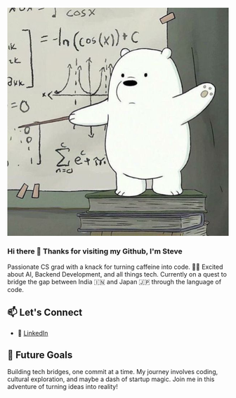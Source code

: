 ![logo](https://github.com/nebokekuma/nebokekuma/blob/main/panda.jfif)
### Hi there 👋 Thanks for visiting my Github, I'm Steve

Passionate CS grad with a knack for turning caffeine into code. 👨‍💻 Excited about AI, Backend Development, and all things tech. Currently on a quest to bridge the gap between India 🇮🇳 and Japan 🇯🇵 through the language of code.


<!--
**nebokekuma/nebokekuma** is a ✨ _special_ ✨ repository because its `README.md` (this file) appears on your GitHub profile.

Here are some ideas to get you started:

- 🔭 I’m currently working on ...
- 🌱 I’m currently learning ...
- 👯 I’m looking to collaborate on ...
- 🤔 I’m looking for help with ...
- 💬 Ask me about ...
- 📫 How to reach me: ...
- 😄 Pronouns: ...
- ⚡ Fun fact: ...
-->

<!--
# 👋 Hello, World! I'm [Your Name]


## 🚀 Tech Stack

- 💻 **Languages:** Python, JavaScript
- 🧠 **Tech Skills:** Machine Learning, Deep Learning
- 🖥️ **Backend:** Django, Node.js
- ☁️ **Cloud:** AWS, Azure
- 🌐 **Web:** HTML, CSS, React

## 🌏 Journey So Far

- 🎓 Graduated in CS
- 🤖 AI Enthusiast
- ☁️ Cloud Explorer
- 🇯🇵 Japanese Culture Admirer

## 📈 GitHub Stats

![Your Name's GitHub Stats](https://github-readme-stats.vercel.app/api?username=YourGitHubUsername&show_icons=true&hide_title=true&count_private=true&hide=prs&theme=radical)
-->

## 📫 Let's Connect

- 🔗 [LinkedIn](https://www.linkedin.com/in/steve-dsouza-566124215/)
<!--- 🐦 [Twitter](https://twitter.com/yourtwitter/)
- 🌐 [Portfolio](https://yourportfolio.com/)
-->


## 🚀 Future Goals

Building tech bridges, one commit at a time. My journey involves coding, cultural exploration, and maybe a dash of startup magic. Join me in this adventure of turning ideas into reality!
